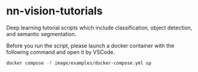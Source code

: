 # nn-vision-tutorials
Deep learning tutorial scripts which include classification, object detection, and semantic segmentation.

Before you run the script, please launch a docker container with the following command and open it by VSCode.

```bash
docker compose -f image/examples/docker-compose.yml up
```
